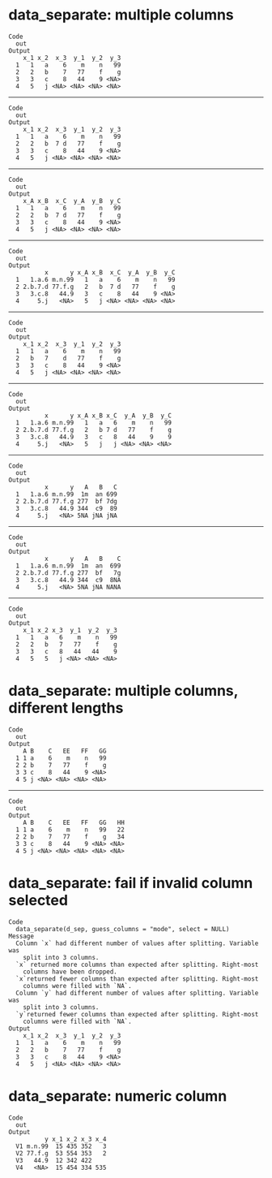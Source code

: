 # data_separate: multiple columns

    Code
      out
    Output
        x_1 x_2  x_3  y_1  y_2  y_3
      1   1   a    6    m    n   99
      2   2   b    7   77    f    g
      3   3   c    8   44    9 <NA>
      4   5   j <NA> <NA> <NA> <NA>

---

    Code
      out
    Output
        x_1 x_2  x_3  y_1  y_2  y_3
      1   1   a    6    m    n   99
      2   2   b  7 d   77    f    g
      3   3   c    8   44    9 <NA>
      4   5   j <NA> <NA> <NA> <NA>

---

    Code
      out
    Output
        x_A x_B  x_C  y_A  y_B  y_C
      1   1   a    6    m    n   99
      2   2   b  7 d   77    f    g
      3   3   c    8   44    9 <NA>
      4   5   j <NA> <NA> <NA> <NA>

---

    Code
      out
    Output
              x      y x_A x_B  x_C  y_A  y_B  y_C
      1   1.a.6 m.n.99   1   a    6    m    n   99
      2 2.b.7.d 77.f.g   2   b  7 d   77    f    g
      3   3.c.8   44.9   3   c    8   44    9 <NA>
      4     5.j   <NA>   5   j <NA> <NA> <NA> <NA>

---

    Code
      out
    Output
        x_1 x_2  x_3  y_1  y_2  y_3
      1   1   a    6    m    n   99
      2   b   7    d   77    f    g
      3   3   c    8   44    9 <NA>
      4   5   j <NA> <NA> <NA> <NA>

---

    Code
      out
    Output
              x      y x_A x_B x_C  y_A  y_B  y_C
      1   1.a.6 m.n.99   1   a   6    m    n   99
      2 2.b.7.d 77.f.g   2   b 7 d   77    f    g
      3   3.c.8   44.9   3   c   8   44    9    9
      4     5.j   <NA>   5   j   j <NA> <NA> <NA>

---

    Code
      out
    Output
              x      y   A   B   C
      1   1.a.6 m.n.99  1m  an 699
      2 2.b.7.d 77.f.g 277  bf 7dg
      3   3.c.8   44.9 344  c9  89
      4     5.j   <NA> 5NA jNA jNA

---

    Code
      out
    Output
              x      y   A   B    C
      1   1.a.6 m.n.99  1m  an  699
      2 2.b.7.d 77.f.g 277  bf   7g
      3   3.c.8   44.9 344  c9  8NA
      4     5.j   <NA> 5NA jNA NANA

---

    Code
      out
    Output
        x_1 x_2 x_3  y_1  y_2  y_3
      1   1   a   6    m    n   99
      2   2   b   7   77    f    g
      3   3   c   8   44   44    9
      4   5   5   j <NA> <NA> <NA>

# data_separate: multiple columns, different lengths

    Code
      out
    Output
        A B    C   EE   FF   GG
      1 1 a    6    m    n   99
      2 2 b    7   77    f    g
      3 3 c    8   44    9 <NA>
      4 5 j <NA> <NA> <NA> <NA>

---

    Code
      out
    Output
        A B    C   EE   FF   GG   HH
      1 1 a    6    m    n   99   22
      2 2 b    7   77    f    g   34
      3 3 c    8   44    9 <NA> <NA>
      4 5 j <NA> <NA> <NA> <NA> <NA>

# data_separate: fail if invalid column selected

    Code
      data_separate(d_sep, guess_columns = "mode", select = NULL)
    Message
      Column `x` had different number of values after splitting. Variable was
        split into 3 columns.
      `x` returned more columns than expected after splitting. Right-most
        columns have been dropped.
      `x`returned fewer columns than expected after splitting. Right-most
        columns were filled with `NA`.
      Column `y` had different number of values after splitting. Variable was
        split into 3 columns.
      `y`returned fewer columns than expected after splitting. Right-most
        columns were filled with `NA`.
    Output
        x_1 x_2  x_3  y_1  y_2  y_3
      1   1   a    6    m    n   99
      2   2   b    7   77    f    g
      3   3   c    8   44    9 <NA>
      4   5   j <NA> <NA> <NA> <NA>

# data_separate: numeric column

    Code
      out
    Output
              y x_1 x_2 x_3 x_4
      V1 m.n.99  15 435 352   3
      V2 77.f.g  53 554 353   2
      V3   44.9  12 342 422    
      V4   <NA>  15 454 334 535

